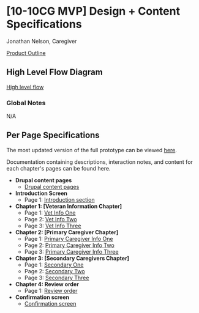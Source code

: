 # [10-10CG MVP] Design + Content Specifications 
Jonathan Nelson, Caregiver

[Product Outline](https://github.com/department-of-veterans-affairs/va.gov-team/blob/master/teams/vsa/teams/caregiver/product-outline.md)

## High Level Flow Diagram

[High level flow](https://github.com/department-of-veterans-affairs/va.gov-team/blob/master/products/caregivers/design-content%20specifications/flow.png)

### Global Notes

N/A 

## Per Page Specifications
The most updated version of the full prototype can be viewed [here](https://vsateams.invisionapp.com/share/UDW9MPS5ETW).

Documentation containing descriptions, interaction notes, and content for each chapter's pages can be found here.

- **Drupal content pages** 
   - [Drupal content pages](https://github.com/department-of-veterans-affairs/va.gov-team/blob/master/products/caregivers/design-content%20specifications/content-page.md)
- **Introduction Screen**
   - Page 1: [Introduction section](https://github.com/department-of-veterans-affairs/va.gov-team/blob/master/products/caregivers/design-content%20specifications/form-intro-page.md)
- **Chapter 1: [Veteran Information Chapter]**
   - Page 1: [Vet Info One](https://github.com/department-of-veterans-affairs/va.gov-team/blob/master/products/caregivers/design-content%20specifications/vet-personal%20info-1.md)
   - Page 2: [Vet Info Two](https://github.com/department-of-veterans-affairs/va.gov-team/blob/master/products/caregivers/design-content%20specifications/vet-contact%20info-2.md)
   - Page 3: [Vet Info Three](https://github.com/department-of-veterans-affairs/va.gov-team/blob/master/products/caregivers/design-content%20specifications/vet-medical%20info-3.md)
- **Chapter 2: [Primary Caregiver Chapter]**
   - Page 1: [Primary Caregiver Info One](https://github.com/department-of-veterans-affairs/va.gov-team/blob/master/products/caregivers/design-content%20specifications/caregiver-personal%20info-1.md)
   - Page 2: [Primary Caregiver Info Two](https://github.com/department-of-veterans-affairs/va.gov-team/blob/master/products/caregivers/design-content%20specifications/caregiver-contact%20info-2.md)
   - Page 3: [Primary Caregiver Info Three](https://github.com/department-of-veterans-affairs/va.gov-team/blob/master/products/caregivers/design-content%20specifications/caregiver-medical%20info-3.md)
- **Chapter 3: [Secondary Caregivers Chapter]**
   - Page 1: [Secondary One](https://github.com/department-of-veterans-affairs/va.gov-team/blob/master/products/caregivers/design-content%20specifications/secondary-caregiver-1.md)
   - Page 2: [Secondary Two](https://github.com/department-of-veterans-affairs/va.gov-team/blob/master/products/caregivers/design-content%20specifications/secondary-caregiver-2.md)
   - Page 3: [Secondary Three]()
- **Chapter 4: Review order** 
   - Page 1: [Review order]()
- **Confirmation screen** 
   - [Confirmation screen](https://github.com/department-of-veterans-affairs/va.gov-team/blob/master/teams/vsa/design/spec-template-confirmationpage.md)
